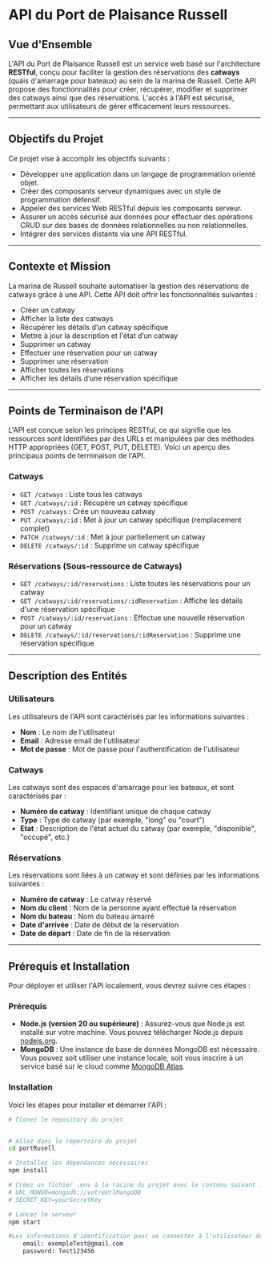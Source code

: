 # API du Port de Plaisance Russell

## Vue d'Ensemble

L'API du Port de Plaisance Russell est un service web basé sur l'architecture **RESTful**, conçu pour faciliter la gestion des réservations des **catways** (quais d'amarrage pour bateaux) au sein de la marina de Russell. Cette API propose des fonctionnalités pour créer, récupérer, modifier et supprimer des catways ainsi que des réservations. L'accès à l'API est sécurisé, permettant aux utilisateurs de gérer efficacement leurs ressources.

---

## Objectifs du Projet

Ce projet vise à accomplir les objectifs suivants :
- Développer une application dans un langage de programmation orienté objet.
- Créer des composants serveur dynamiques avec un style de programmation défensif.
- Appeler des services Web RESTful depuis les composants serveur.
- Assurer un accès sécurisé aux données pour effectuer des opérations CRUD sur des bases de données relationnelles ou non relationnelles.
- Intégrer des services distants via une API RESTful.

---

## Contexte et Mission

La marina de Russell souhaite automatiser la gestion des réservations de catways grâce à une API. Cette API doit offrir les fonctionnalités suivantes :
- Créer un catway
- Afficher la liste des catways
- Récupérer les détails d’un catway spécifique
- Mettre à jour la description et l'état d’un catway
- Supprimer un catway
- Effectuer une réservation pour un catway
- Supprimer une réservation
- Afficher toutes les réservations
- Afficher les détails d’une réservation spécifique

---

## Points de Terminaison de l'API

L'API est conçue selon les principes RESTful, ce qui signifie que les ressources sont identifiées par des URLs et manipulées par des méthodes HTTP appropriées (GET, POST, PUT, DELETE). Voici un aperçu des principaux points de terminaison de l'API.

### Catways

- `GET /catways` : Liste tous les catways
- `GET /catways/:id` : Récupère un catway spécifique
- `POST /catways` : Crée un nouveau catway
- `PUT /catways/:id` : Met à jour un catway spécifique (remplacement complet)
- `PATCH /catways/:id` : Met à jour partiellement un catway
- `DELETE /catways/:id` : Supprime un catway spécifique

### Réservations (Sous-ressource de Catways)

- `GET /catways/:id/reservations` : Liste toutes les réservations pour un catway
- `GET /catways/:id/reservations/:idReservation` : Affiche les détails d'une réservation spécifique
- `POST /catways/:id/reservations` : Effectue une nouvelle réservation pour un catway
- `DELETE /catways/:id/reservations/:idReservation` : Supprime une réservation spécifique

---

## Description des Entités

### Utilisateurs

Les utilisateurs de l'API sont caractérisés par les informations suivantes :
- **Nom** : Le nom de l'utilisateur
- **Email** : Adresse email de l'utilisateur
- **Mot de passe** : Mot de passe pour l'authentification de l'utilisateur

### Catways

Les catways sont des espaces d'amarrage pour les bateaux, et sont caractérisés par :
- **Numéro de catway** : Identifiant unique de chaque catway
- **Type** : Type de catway (par exemple, "long" ou "court")
- **Etat** : Description de l'état actuel du catway (par exemple, "disponible", "occupé", etc.)

### Réservations

Les réservations sont liées à un catway et sont définies par les informations suivantes :
- **Numéro de catway** : Le catway réservé
- **Nom du client** : Nom de la personne ayant effectué la réservation
- **Nom du bateau** : Nom du bateau amarré
- **Date d'arrivée** : Date de début de la réservation
- **Date de départ** : Date de fin de la réservation

---

## Prérequis et Installation

Pour déployer et utiliser l'API localement, vous devrez suivre ces étapes :

### Prérequis

- **Node.js (version 20 ou supérieure)** : Assurez-vous que Node.js est installé sur votre machine. Vous pouvez télécharger Node.js depuis [nodejs.org](https://nodejs.org).
- **MongoDB** : Une instance de base de données MongoDB est nécessaire. Vous pouvez soit utiliser une instance locale, soit vous inscrire à un service basé sur le cloud comme [MongoDB Atlas](https://www.mongodb.com/cloud/atlas).

### Installation

Voici les étapes pour installer et démarrer l'API :

```bash
# Clonez le repository du projet


# Allez dans le répertoire du projet
cd portRusell

# Installez les dépendances nécessaires
npm install

# Créez un fichier .env à la racine du projet avec le contenu suivant :
# URL_MONGO=mongodb://votreUrlMongoDB
# SECRET_KEY=yourSecretKey

# Lancez le serveur
npm start

#Les informations d'identification pour se connecter à l'utilisateur de test sont (si vous utilisez la base de données par défaut) :
    email: exempleTest@gmail.com
    password: Test123456
